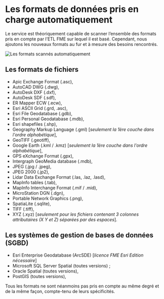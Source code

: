 # Les formats de données pris en charge automatiquement

Le service est théoriquement capable de scanner l’ensemble des formats pris en compte par l’ETL  FME sur lequel il est basé. Cependant, nous ajoutons les nouveaux formats au fur et à mesure des besoins rencontrés.

![Les formats scannés automatiquement](/images/scanFME_Formats_WordCloud.png "Chercher les données dans Isogeo")

## Les formats de fichiers

* Apic Exchange Format (.asc),
* AutoCAD DWG (.dwg),
* AutoDesk DXF (.dxf),
* AutoDesk SDF (.sdf),
* ER Mapper ECW (.ecw),
* Esri ASCII Grid (.grd, .asc),
* Esri File Geodatabase (.gdb),
* Esri Personal Geodatabase (.mdb),
* Esri shapefiles (.shp),
* Geography Markup Language (.gml) [*seulement la 1ère couche dans l&apos;ordre alphabétique*],
* GeoTIFF (.geotiff),
* Google Earth (.kml / .kmz) [*seulement la 1ère couche dans l&apos;ordre alphabétique*],
* GPS eXchange Format (.gpx),
* Intergraph GeoMedia database (.mdb),
* JPEG (.jpg / .jpeg),
* JPEG 2000 (.jp2),
* Lidar Data Exchange Format (.las, .laz, .lasd),
* MapInfo tables (.tab),
* MapInfo Interchange Format (.mif / .mid),
* MicroStation DGN (.dgn),
* Portable Network Graphics (.png),
* SpatiaLite (.sqlite),
* TIFF (.tiff),
* XYZ (.xyz) [*seulement pour les fichiers contenant 3 colonnes attributaires (X Y et Z) séparées par des espaces*].

## Les systèmes de gestion de bases de données (SGBD)

* Esri Enterprise Geodatabase (ArcSDE) [*licence FME Esri Edition nécessaire*]
* Microsoft SQL Server Spatial (toutes versions) ;
* Oracle Spatial (toutes versions),
* PostGIS (toutes versions),

Tous les formats ne sont néanmoins pas pris en compte au même degré et de la même façon, compte-tenu de leurs spécificités.


